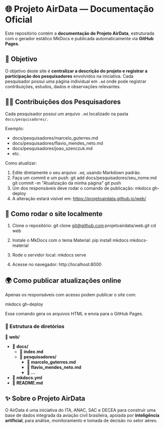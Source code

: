 
🌐 Projeto AirData — Documentação Oficial
=========================================

Este repositório contém a **documentação do Projeto AirData**, estruturada com o gerador estático MkDocs e publicada automaticamente via **GitHub Pages**.

📌 Objetivo
-----------
O objetivo deste site é **centralizar a descrição do projeto e registrar a participação dos pesquisadores** envolvidos na iniciativa. Cada pesquisador possui uma página individual em `.md` onde pode registrar contribuições, estudos, dados e observações relevantes.

🧑‍🔬 Contribuições dos Pesquisadores
-------------------------------------
Cada pesquisador possui um arquivo `.md` localizado na pasta `docs/pesquisadores/`.

Exemplo:
- docs/pesquisadores/marcelo_guterres.md
- docs/pesquisadores/flavio_mendes_neto.md
- docs/pesquisadores/joao_szenczuk.md
- etc.

Como atualizar:
1. Edite diretamente o seu arquivo `.md`, usando Markdown padrão.
2. Faça um commit e um push:
   git add docs/pesquisadores/seu_nome.md
   git commit -m "Atualização da minha página"
   git push
3. Um dos responsáveis deve rodar o comando de publicação:
   mkdocs gh-deploy
4. A alteração estará visível em:
   https://projetoairdata.github.io/web/

🚀 Como rodar o site localmente
-------------------------------
1. Clone o repositório:
   git clone git@github.com:projetoairdata/web.git
   cd web

2. Instale o MkDocs com o tema Material:
   pip install mkdocs mkdocs-material

3. Rode o servidor local:
   mkdocs serve

4. Acesse no navegador:
   http://localhost:8000

🌍 Como publicar atualizações online
------------------------------------
Apenas os responsáveis com acesso podem publicar o site com:

   mkdocs gh-deploy

Esse comando gera os arquivos HTML e envia para o GitHub Pages.

### 📁 Estrutura de diretórios

📁 **web/**
  - 📁 **docs/**
    - 📄 **index.md**
    - 📁 **pesquisadores/**
      - 📄 **marcelo_guterres.md**
      - 📄 **flavio_mendes_neto.md**
      - 📄 **...**
  - 📄 **mkdocs.yml**
  - 📄 **README.md**

✨ Sobre o Projeto AirData
--------------------------
O AirData é uma iniciativa do ITA, ANAC, SAC e DECEA para construir uma base de dados integrada da aviação civil brasileira, apoiada por **inteligência artificial**, para análise, monitoramento e tomada de decisão no setor aéreo.

